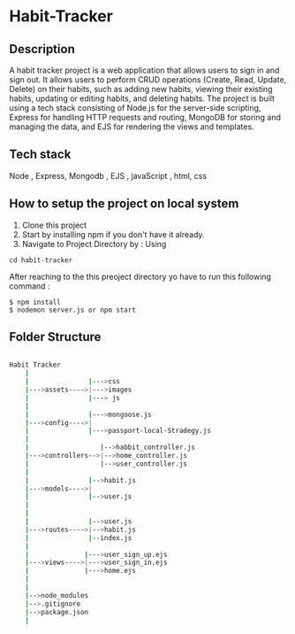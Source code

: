 # Habit-Tracker
## Description 
  A habit tracker project is a web application that allows users to sign in and sign out. It allows users to perform CRUD operations (Create, Read, Update, Delete) on their habits, such as adding new habits, viewing their existing habits, updating or editing habits, and deleting habits. The project is built using a tech stack consisting of Node.js for the server-side scripting, Express for handling HTTP requests and routing, MongoDB for storing and managing the data, and EJS for rendering the views and templates.
  
## Tech stack
  Node , Express, Mongodb , EJS , javaScript , html, css
  
## How to setup the project on local system
  1. Clone this project
  2. Start by installing npm if you don't have it already.
  3. Navigate to Project Directory by : Using
  ```
  cd habit-tracker
  
  ```
  
  After reaching to the this preoject directory yo have to run this following command :
  ```
  $ npm install
  $ nodemon server.js or npm start
  ```

 


  ## Folder Structure
```bash

Habit Tracker
    |
    |               |--->css
    |--->assets---->|--->images
    |               |---> js
    |
    |               |--->mongoose.js
    |--->config---->|
    |               |--->passport-local-Stradegy.js
    |
    |                  |-->habbit_controller.js
    |--->controllers-->|-->home_controller.js
    |                  |-->user_controller.js
    |
    |               |-->habit.js
    |--->models---->|
    |               |-->user.js
    |
    |              
    |               |-->user.js
    |--->routes---->|-->habit.js
    |               |--index.js
    |
    |              |--->user_sign_up.ejs
    |--->views---->|--->user_sign_in.ejs
    |              |--->home.ejs
    |              
    |
    |-->node_modules
    |-->.gitignore
    |-->package.json
    |
```  
